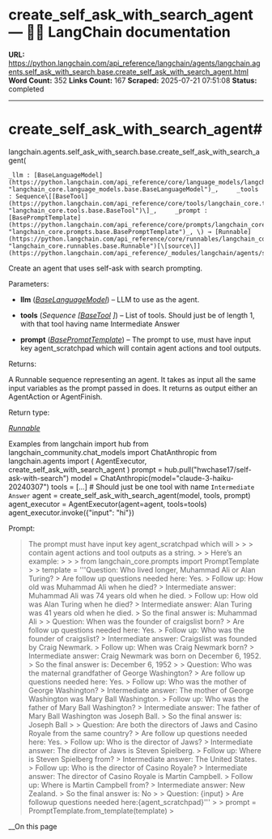 # create_self_ask_with_search_agent — 🦜🔗 LangChain  documentation

**URL:** https://python.langchain.com/api_reference/langchain/agents/langchain.agents.self_ask_with_search.base.create_self_ask_with_search_agent.html
**Word Count:** 352
**Links Count:** 167
**Scraped:** 2025-07-21 07:51:08
**Status:** completed

---

# create\_self\_ask\_with\_search\_agent\#

langchain.agents.self\_ask\_with\_search.base.create\_self\_ask\_with\_search\_agent\(

    _llm : [BaseLanguageModel](https://python.langchain.com/api_reference/core/language_models/langchain_core.language_models.base.BaseLanguageModel.html#langchain_core.language_models.base.BaseLanguageModel "langchain_core.language_models.base.BaseLanguageModel")_,     _tools : Sequence\[[BaseTool](https://python.langchain.com/api_reference/core/tools/langchain_core.tools.base.BaseTool.html#langchain_core.tools.base.BaseTool "langchain_core.tools.base.BaseTool")\]_,     _prompt : [BasePromptTemplate](https://python.langchain.com/api_reference/core/prompts/langchain_core.prompts.base.BasePromptTemplate.html#langchain_core.prompts.base.BasePromptTemplate "langchain_core.prompts.base.BasePromptTemplate")_, \) → [Runnable](https://python.langchain.com/api_reference/core/runnables/langchain_core.runnables.base.Runnable.html#langchain_core.runnables.base.Runnable "langchain_core.runnables.base.Runnable")[\[source\]](https://python.langchain.com/api_reference/_modules/langchain/agents/self_ask_with_search/base.html#create_self_ask_with_search_agent)\#     

Create an agent that uses self-ask with search prompting.

Parameters:     

  * **llm** \([_BaseLanguageModel_](https://python.langchain.com/api_reference/core/language_models/langchain_core.language_models.base.BaseLanguageModel.html#langchain_core.language_models.base.BaseLanguageModel "langchain_core.language_models.base.BaseLanguageModel")\) – LLM to use as the agent.

  * **tools** \(_Sequence_ _\[_[_BaseTool_](https://python.langchain.com/api_reference/core/tools/langchain_core.tools.base.BaseTool.html#langchain_core.tools.base.BaseTool "langchain_core.tools.base.BaseTool") _\]_\) – List of tools. Should just be of length 1, with that tool having name Intermediate Answer

  * **prompt** \([_BasePromptTemplate_](https://python.langchain.com/api_reference/core/prompts/langchain_core.prompts.base.BasePromptTemplate.html#langchain_core.prompts.base.BasePromptTemplate "langchain_core.prompts.base.BasePromptTemplate")\) – The prompt to use, must have input key agent\_scratchpad which will contain agent actions and tool outputs.

Returns:     

A Runnable sequence representing an agent. It takes as input all the same input variables as the prompt passed in does. It returns as output either an AgentAction or AgentFinish.

Return type:     

[_Runnable_](https://python.langchain.com/api_reference/core/runnables/langchain_core.runnables.base.Runnable.html#langchain_core.runnables.base.Runnable "langchain_core.runnables.base.Runnable")

Examples               from langchain import hub     from langchain_community.chat_models import ChatAnthropic     from langchain.agents import (         AgentExecutor, create_self_ask_with_search_agent     )          prompt = hub.pull("hwchase17/self-ask-with-search")     model = ChatAnthropic(model="claude-3-haiku-20240307")     tools = [...]  # Should just be one tool with name `Intermediate Answer`          agent = create_self_ask_with_search_agent(model, tools, prompt)     agent_executor = AgentExecutor(agent=agent, tools=tools)          agent_executor.invoke({"input": "hi"})     

Prompt:

> The prompt must have input key agent\_scratchpad which will >      >  > contain agent actions and tool outputs as a string. >  > Here’s an example: >      >      >     from langchain_core.prompts import PromptTemplate >      >     template = '''Question: Who lived longer, Muhammad Ali or Alan Turing? >     Are follow up questions needed here: Yes. >     Follow up: How old was Muhammad Ali when he died? >     Intermediate answer: Muhammad Ali was 74 years old when he died. >     Follow up: How old was Alan Turing when he died? >     Intermediate answer: Alan Turing was 41 years old when he died. >     So the final answer is: Muhammad Ali >      >     Question: When was the founder of craigslist born? >     Are follow up questions needed here: Yes. >     Follow up: Who was the founder of craigslist? >     Intermediate answer: Craigslist was founded by Craig Newmark. >     Follow up: When was Craig Newmark born? >     Intermediate answer: Craig Newmark was born on December 6, 1952. >     So the final answer is: December 6, 1952 >      >     Question: Who was the maternal grandfather of George Washington? >     Are follow up questions needed here: Yes. >     Follow up: Who was the mother of George Washington? >     Intermediate answer: The mother of George Washington was Mary Ball Washington. >     Follow up: Who was the father of Mary Ball Washington? >     Intermediate answer: The father of Mary Ball Washington was Joseph Ball. >     So the final answer is: Joseph Ball >      >     Question: Are both the directors of Jaws and Casino Royale from the same country? >     Are follow up questions needed here: Yes. >     Follow up: Who is the director of Jaws? >     Intermediate answer: The director of Jaws is Steven Spielberg. >     Follow up: Where is Steven Spielberg from? >     Intermediate answer: The United States. >     Follow up: Who is the director of Casino Royale? >     Intermediate answer: The director of Casino Royale is Martin Campbell. >     Follow up: Where is Martin Campbell from? >     Intermediate answer: New Zealand. >     So the final answer is: No >      >     Question: {input} >     Are followup questions needed here:{agent_scratchpad}''' >      >     prompt = PromptTemplate.from_template(template) >     

__On this page